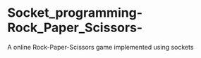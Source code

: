 # Socket_programming-Rock_Paper_Scissors-
A online Rock-Paper-Scissors game implemented using sockets
